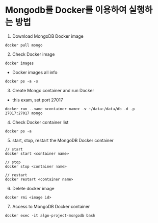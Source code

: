 # Mongodb를 Docker를 이용하여 실행하는 방법

1. Download MongoDB Docker image

```
docker pull mongo
```

2. Check Docker image

```
docker images
```

- Docker images all info

```
docker ps -a -s
```

3. Create Mongo container and run Docker

- this exam, set port 27017

```
docker run --name <container name> -v ~/data:/data/db -d -p 27017:27017 mongo
```

4. Check Docker container list

```
docker ps -a
```

5. start, stop, restart the MongoDB Docker container

```
// start
docker start <container name>

// stop
docker stop <container name>

// restart
docker restart <container name>
```

6. Delete docker image

```
docker rmi <image id>
```

7. Access to MongoDB Docker container

```
docker exec -it algo-project-mongodb bash
```
